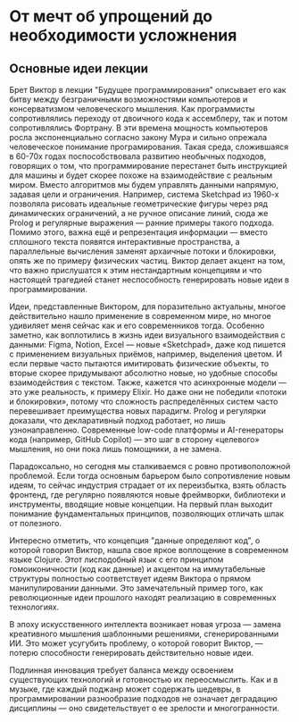 # От мечт об упрощений до необходимости усложнения

## Основные идеи лекции

Брет Виктор в лекции "Будущее программирования" описывает его как битву между безграничными возможностями компьютеров и консерватизмом человеческого мышления. Как программисты сопротивлялись переходу от двоичного кода к ассемблеру, так и потом сопротивлялись Фортрану.
В эти времена мощность компьютеров росла экспоненциально согласно закону Мура и сильно опрежала человеческое понимание програмирования. Такая среда, сложившаяся в 60-70х годах поспособствовала развитию необычных подходов, говорящих о том, что программирование перестанет быть инструкцией для машины и будет скорее похоже на взаимодействие с реальным миром. Вместо алгоритмов мы будем управлять данными напрямую, задавая цели и ограничения. Например, система Sketchpad из 1960-х позволяла рисовать идеальные геометрические фигуры через ряд динамических ограничений, а не ручное описание линий, сюда же Prolog и регулярные выражения — ранние примеры такого подхода. Помимо этого, важна ещё и репрезентация информации — вместо сплошного текста появятся интерактивные пространства, а параллельные вычисления заменят архаичные потоки и блокировки, опять же по примеру физических частиц. Виктор делает акцент на том, что важно прислушатся к этим нестандартным концепциям и что настоящей трагедией станет неспособность генерировать новые идеи в программировании. 

Идеи, представленные Виктором, для поразительно актуальны, многое действительно нашло применение в современном мире, но многое удивиляет меня сейчас как и его современников тогда. 
Особенно заметно, как воплотились в жизнь идеи визуального взаимодействия с данными: Figma, Notion, Excel — новые «Sketchpad», даже код пишется с применением визуальных приёмов, например, выделения цветом. И если первые часто пытаются имитировать физические объекты, то вторые скорее придумывают абсолютно новые, но удобные способы взаимодействия с текстом. Также, кажется что асинхронные модели — это уже реальность, к примеру Elixir. Но даже они не победили «потоки и блокировки», потому что сложность распределённых систем часто перевешивает преимущества новых парадигм. Prolog и регулярки доказали, что декларативный подход работает, но лишь узнонаправленно. Современные low-code платформы и AI-генераторы кода (например, GitHub Copilot) — это шаг в сторону «целевого» мышления, но они пока лишь помощники, а не замена.

Парадоксально, но сегодня мы сталкиваемся с ровно противоположной проблемой. Если тогда основным барьером было сопротивление новым идеям, то сейчас индустрия страдает от их переизбытка, взять область фронтенд, где регулярно появляются новые фреймворки, библиотеки и инструменты, вводящие новые концепции. На первый план выходит понимание фундаментальных принципов, позволяющих отличать шлак от полезного. 



Интересно отметить, что концепция "данные определяют код", о которой говорил Виктор, нашла свое яркое воплощение в современном языке Clojure. Этот лисподобный язык с его принципом гомоиконичности (код как данные) и акцентом на иммутабельные структуры полностью соответствует идеям Виктора о прямом манипулировании данными. Это замечательный пример того, как революционные идеи прошлого находят реализацию в современных технологиях.

В эпоху искусственного интеллекта возникает новая угроза — замена креативного мышления шаблонными решениями, сгенерированными ИИ. Это может усугубить проблему, о которой говорит Виктор, — потерю способности генерировать действительно новые идеи.

Подлинная инновация требует баланса между освоением существующих технологий и готовностью их переосмыслить. Как и в музыке, где каждый поджанр может содержать шедевры, в программировании разнообразие подходов не означает деградацию дисциплины — оно свидетельствует о ее зрелости и многогранности.